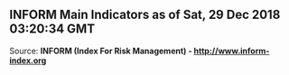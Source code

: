 ## INFORM Main Indicators as of Sat, 29 Dec 2018 03:20:34 GMT

Source: **INFORM (Index For Risk Management) - http://www.inform-index.org**